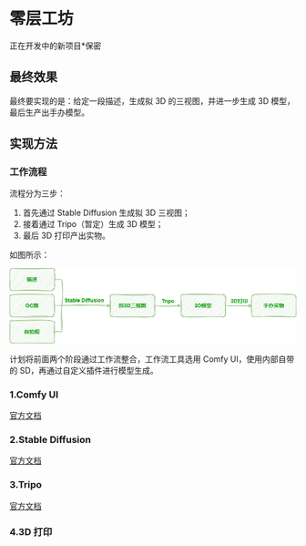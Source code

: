 # 零层工坊

正在开发中的新项目\*保密

## 最终效果

最终要实现的是：给定一段描述，生成拟 3D 的三视图，并进一步生成 3D 模型，最后生产出手办模型。

## 实现方法

### 工作流程

流程分为三步：

1. 首先通过 Stable Diffusion 生成拟 3D 三视图；
2. 接着通过 Tripo（暂定）生成 3D 模型；
3. 最后 3D 打印产出实物。

如图所示：

<img src="https://raw.githubusercontent.com/Faucet7/blogGitalk/refs/heads/main/blogImg/%E9%9B%B6%E5%B1%82%E5%B7%A5%E5%9D%8A%E6%B5%81%E7%A8%8B%E5%9B%BE.drawio.png" />

计划将前面两个阶段通过工作流整合，工作流工具选用 Comfy UI，使用内部自带的 SD，再通过自定义插件进行模型生成。

### 1.Comfy UI

[官方文档](https://github.com/comfyanonymous/ComfyUI)

### 2.Stable Diffusion

[官方文档](https://github.com/CompVis/stable-diffusion)

### 3.Tripo

[官方文档](https://github.com/tripo3d/tripo3d)

### 4.3D 打印
